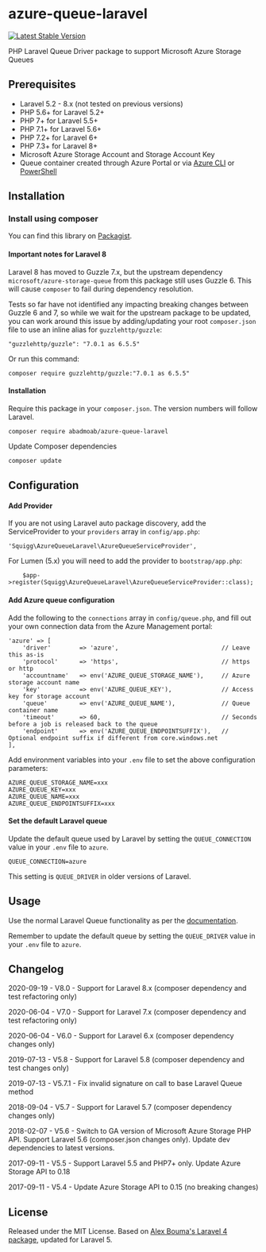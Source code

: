 azure-queue-laravel
=============

[![Latest Stable Version](https://poser.pugx.org/squigg/azure-queue-laravel/v/stable.png)](https://packagist.org/packages/abadmoab/azure-queue-laravel)

PHP Laravel Queue Driver package to support Microsoft Azure Storage Queues

## Prerequisites
- Laravel 5.2 - 8.x (not tested on previous versions)
- PHP 5.6+ for Laravel 5.2+
- PHP 7+ for Laravel 5.5+
- PHP 7.1+ for Laravel 5.6+
- PHP 7.2+ for Laravel 6+
- PHP 7.3+ for Laravel 8+
- Microsoft Azure Storage Account and Storage Account Key
- Queue container created through Azure Portal or via
[Azure CLI](https://docs.microsoft.com/en-us/cli/azure/storage/queue?view=azure-cli-latest#az-storage-queue-create)
or [PowerShell](https://docs.microsoft.com/en-us/azure/storage/queues/storage-powershell-how-to-use-queues#create-a-queue)

## Installation

### Install using composer
You can find this library on [Packagist](https://packagist.org/packages/squigg/azure-queue-laravel).

#### Important notes for Laravel 8
Laravel 8 has moved to Guzzle 7.x, but the upstream dependency `microsoft/azure-storage-queue` from this package still uses Guzzle 6.
This will cause `composer` to fail during dependency resolution.

Tests so far have not identified any impacting breaking changes between Guzzle 6 and 7, so while we wait for the upstream package to be updated, you can work around this issue by adding/updating your root
`composer.json` file to use an inline alias for `guzzlehttp/guzzle`:
```
"guzzlehttp/guzzle": "7.0.1 as 6.5.5"
```
Or run this command:
```
composer require guzzlehttp/guzzle:"7.0.1 as 6.5.5" 
```
#### Installation
Require this package in your `composer.json`. The version numbers will follow Laravel.
```
composer require abadmoab/azure-queue-laravel
```
    
Update Composer dependencies

```sh
composer update
```

## Configuration
#### Add Provider
If you are not using Laravel auto package discovery, add the ServiceProvider to your `providers` array in `config/app.php`:

	'Squigg\AzureQueueLaravel\AzureQueueServiceProvider',

For Lumen (5.x) you will need to add the provider to `bootstrap/app.php`:

        $app->register(Squigg\AzureQueueLaravel\AzureQueueServiceProvider::class);

#### Add Azure queue configuration
Add the following to the `connections` array in `config/queue.php`, and
fill out your own connection data from the Azure Management portal:

	'azure' => [
        'driver'        => 'azure',                             // Leave this as-is
        'protocol'      => 'https',                             // https or http
        'accountname'   => env('AZURE_QUEUE_STORAGE_NAME'),     // Azure storage account name
        'key'           => env('AZURE_QUEUE_KEY'),              // Access key for storage account
        'queue'         => env('AZURE_QUEUE_NAME'),             // Queue container name
        'timeout'       => 60,                                  // Seconds before a job is released back to the queue
        'endpoint'      => env('AZURE_QUEUE_ENDPOINTSUFFIX'),   // Optional endpoint suffix if different from core.windows.net
    ],

Add environment variables into your `.env` file to set the above configuration parameters:
    
    AZURE_QUEUE_STORAGE_NAME=xxx
    AZURE_QUEUE_KEY=xxx
    AZURE_QUEUE_NAME=xxx
    AZURE_QUEUE_ENDPOINTSUFFIX=xxx
    
#### Set the default Laravel queue
Update the default queue used by Laravel by setting the `QUEUE_CONNECTION` value in your `.env` file to `azure`.

    QUEUE_CONNECTION=azure

This setting is `QUEUE_DRIVER` in older versions of Laravel.

## Usage
Use the normal Laravel Queue functionality as per the [documentation](http://laravel.com/docs/queues).

Remember to update the default queue by setting the `QUEUE_DRIVER` value in your `.env` file to `azure`.

## Changelog

2020-09-19 - V8.0 - Support for Laravel 8.x (composer dependency and test refactoring only)

2020-06-04 - V7.0 - Support for Laravel 7.x (composer dependency and test refactoring only)

2020-06-04 - V6.0 - Support for Laravel 6.x (composer dependency changes only)

2019-07-13 - V5.8 - Support for Laravel 5.8 (composer dependency and test changes only)

2019-07-13 - V5.7.1 - Fix invalid signature on call to base Laravel Queue method

2018-09-04 - V5.7 - Support for Laravel 5.7 (composer dependency changes only)

2018-02-07 - V5.6 - Switch to GA version of Microsoft Azure Storage PHP API. Support Laravel 5.6 (composer.json changes
only). Update dev dependencies to latest versions.

2017-09-11 - V5.5 - Support Laravel 5.5 and PHP7+ only. Update Azure Storage API to 0.18

2017-09-11 - V5.4 - Update Azure Storage API to 0.15 (no breaking changes)

## License
Released under the MIT License. Based on [Alex Bouma's Laravel 4 package](https://github.com/stayallive/laravel-azure-blob-queue), updated for Laravel 5.
